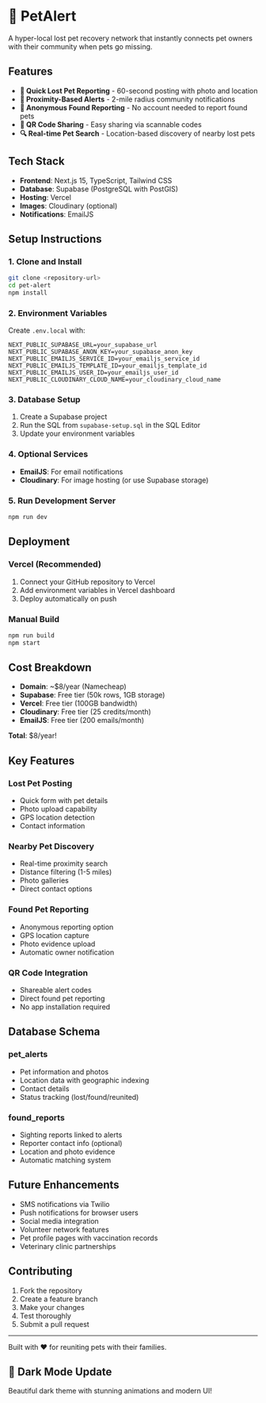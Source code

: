 # 🐾 PetAlert

A hyper-local lost pet recovery network that instantly connects pet owners with their community when pets go missing.

## Features

- **🚨 Quick Lost Pet Reporting** - 60-second posting with photo and location
- **📍 Proximity-Based Alerts** - 2-mile radius community notifications  
- **🎉 Anonymous Found Reporting** - No account needed to report found pets
- **📱 QR Code Sharing** - Easy sharing via scannable codes
- **🔍 Real-time Pet Search** - Location-based discovery of nearby lost pets

## Tech Stack

- **Frontend**: Next.js 15, TypeScript, Tailwind CSS
- **Database**: Supabase (PostgreSQL with PostGIS)
- **Hosting**: Vercel
- **Images**: Cloudinary (optional)
- **Notifications**: EmailJS

## Setup Instructions

### 1. Clone and Install
```bash
git clone <repository-url>
cd pet-alert
npm install
```

### 2. Environment Variables
Create `.env.local` with:
```
NEXT_PUBLIC_SUPABASE_URL=your_supabase_url
NEXT_PUBLIC_SUPABASE_ANON_KEY=your_supabase_anon_key
NEXT_PUBLIC_EMAILJS_SERVICE_ID=your_emailjs_service_id
NEXT_PUBLIC_EMAILJS_TEMPLATE_ID=your_emailjs_template_id
NEXT_PUBLIC_EMAILJS_USER_ID=your_emailjs_user_id
NEXT_PUBLIC_CLOUDINARY_CLOUD_NAME=your_cloudinary_cloud_name
```

### 3. Database Setup
1. Create a Supabase project
2. Run the SQL from `supabase-setup.sql` in the SQL Editor
3. Update your environment variables

### 4. Optional Services
- **EmailJS**: For email notifications
- **Cloudinary**: For image hosting (or use Supabase storage)

### 5. Run Development Server
```bash
npm run dev
```

## Deployment

### Vercel (Recommended)
1. Connect your GitHub repository to Vercel
2. Add environment variables in Vercel dashboard
3. Deploy automatically on push

### Manual Build
```bash
npm run build
npm start
```

## Cost Breakdown

- **Domain**: ~$8/year (Namecheap)
- **Supabase**: Free tier (50k rows, 1GB storage)
- **Vercel**: Free tier (100GB bandwidth)
- **Cloudinary**: Free tier (25 credits/month)
- **EmailJS**: Free tier (200 emails/month)

**Total**: $8/year!

## Key Features

### Lost Pet Posting
- Quick form with pet details
- Photo upload capability
- GPS location detection
- Contact information

### Nearby Pet Discovery
- Real-time proximity search
- Distance filtering (1-5 miles)
- Photo galleries
- Direct contact options

### Found Pet Reporting
- Anonymous reporting option
- GPS location capture
- Photo evidence upload
- Automatic owner notification

### QR Code Integration
- Shareable alert codes
- Direct found pet reporting
- No app installation required

## Database Schema

### pet_alerts
- Pet information and photos
- Location data with geographic indexing
- Contact details
- Status tracking (lost/found/reunited)

### found_reports
- Sighting reports linked to alerts
- Reporter contact info (optional)
- Location and photo evidence
- Automatic matching system

## Future Enhancements

- SMS notifications via Twilio
- Push notifications for browser users
- Social media integration
- Volunteer network features
- Pet profile pages with vaccination records
- Veterinary clinic partnerships

## Contributing

1. Fork the repository
2. Create a feature branch
3. Make your changes
4. Test thoroughly
5. Submit a pull request

---

Built with ❤️ for reuniting pets with their families.

## 🌙 Dark Mode Update
Beautiful dark theme with stunning animations and modern UI!
